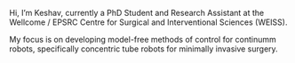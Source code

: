 Hi, I’m Keshav, currently a PhD Student and Research Assistant at the Wellcome / EPSRC Centre for Surgical and Interventional Sciences (WEISS).

My focus is on developing model-free methods of control for continumm robots, specifically concentric tube robots for minimally invasive surgery. 

<!---
keshaviyengar/keshaviyengar is a ✨ special ✨ repository because its `README.md` (this file) appears on your GitHub profile.
You can click the Preview link to take a look at your changes.
--->

